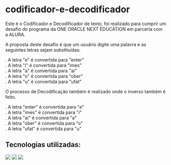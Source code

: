 # codificador-e-decodificador

Este é o Codificador e Decodificador de texto, foi realizado para cumprir um desafio do programa da ONE ORACLE NEXT EDUCATION em parceria com a ALURA.

A proposta deste desafio é que um usuário digite uma palavra  e as seguintes letras sejam substituídas:

. A letra "e" é convertida para "enter"  
. A letra "i" é convertida para "imes"  
. A letra "a" é convertida para "ai"  
. A letra "o" é convertida para "ober"  
. A letra "u" é convertida para "ufat"


O processo de Decodificação também é realizado onde o inverso também é feito.

. A letra "enter" é convertida para "e"  
. A letra "imes" é convertida para "i"  
. A letra "ai" é convertida para "a"  
. A letra "ober" é convertida para "o"  
. A letra "ufat" é convertida para "u"


## Tecnologias utilizadas:

<div>
  <img src="https://img.shields.io/badge/HTML-239120?style=for-the-badge&logo=html5&logoColor=white">
  <img src="https://img.shields.io/badge/CSS-239120?&style=for-the-badge&logo=css3&logoColor=white">
  <img src="https://img.shields.io/badge/JavaScript-F7DF1E?style=for-the-badge&logo=javascript&logoColor=black">
</div>
